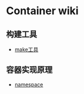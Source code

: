 # Container wiki

## 构建工具

- [make工具](namespace/README.md)


## 容器实现原理


- [namespace](namespace/README.md)